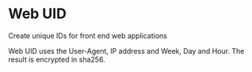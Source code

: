 # Web UID

Create unique IDs for front end web applications

Web UID uses the User-Agent, IP address and Week, Day and Hour. The result is encrypted in sha256.
